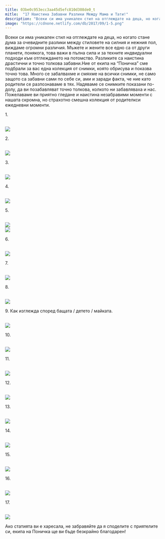 ```yaml
---
title: 03be0c953ecc3aa45d5efc810d308de0_t
mitle:  "17 Наистина Забавни Разлики Между Мама и Тати!"
description: "Всеки си има уникален стил на отглеждате на деца, но когато стане дума за очевидните разлики между стиловете на силния и нежния пол, виждаме огромни различия. Мъжет�"
image: "https://cdnone.netlify.com/db/2017/09/1-5.png"
---
```


 <p>Всеки си има уникален стил на отглеждате на деца, но когато стане дума за очевидните разлики между стиловете на силния и нежния пол, виждаме огромни различия. Мъжете и жените все едно са от други планети, понякога, това важи в пълна сила и за техните индвидуални подходи към отглеждането на потомство. Разликите са наистина драстични и точно толкова забавни.Ние от екипа на “Поничка” сме подбрали за вас една колекция от снимки, която обрисува и показва точно това. Много се забалвахме и смяхме на всички снимки, не само защото са забавни сами по себе си, ами и заради факта, че ние като родители се разпознаваме в тях. Надяваме се снимките показани по-долу, да ви позабавляват точно толкова, колкото ни забавляваха и нас. Пожелаваме ви приятно гледане и наистина незабравими моменти с нашата скромна, но страхотно смешна колекция от родителкси ежедневни моменти.</p>      <p>1.</p> <p> <br/><img src="https://cdnone.netlify.com/db/2017/09/1-5.png"/></p> <p>2.</p>      <p> <br/><img src="https://cdnone.netlify.com/db/2017/09/2-5.png"/></p> <p>3.</p> <p> <br/><img src="https://cdnone.netlify.com/db/2017/09/3-6.png"/></p> <p>4.</p>      <p> <br/><img src="https://cdnone.netlify.com/db/2017/09/4-5.png"/></p> <p>5.</p> <p> <br/><img src="https://cdnone.netlify.com/db/2017/09/5-5.png"/> <br/><img src="https://cdnone.netlify.com/db/2017/09/6-6.png"/></p> <p>6.</p> <p> <br/><img src="https://cdnone.netlify.com/db/2017/09/7-5.png"/></p> <p>7.</p>      <p> <br/><img src="https://cdnone.netlify.com/db/2017/09/8-6.png"/></p> <p>8.</p> <p> <br/><img src="https://cdnone.netlify.com/db/2017/09/9-5.png"/></p> <p>9. Как изглежда според бащата / детето / майката.</p>      <p> <br/><img src="https://cdnone.netlify.com/db/2017/09/10-4.png"/></p> <p>10.</p> <p> <br/><img src="https://cdnone.netlify.com/db/2017/09/11-6.png"/></p> <p>11.</p> <p> <br/><img src="https://cdnone.netlify.com/db/2017/09/12-6.png"/></p> <p>12.</p> <p> <br/><img src="https://cdnone.netlify.com/db/2017/09/13-5.png"/></p> <p>13.</p> <p> <br/><img src="https://cdnone.netlify.com/db/2017/09/14-4.png"/></p> <p>14.</p> <p> <br/><img src="https://cdnone.netlify.com/db/2017/09/15-5.png"/></p> <p>15.</p> <p> <br/><img src="https://cdnone.netlify.com/db/2017/09/16-5.png"/></p> <p>16.</p> <p> <br/><img src="https://cdnone.netlify.com/db/2017/09/17-4.png"/></p> <p>17.</p> <p> <br/><img src="https://cdnone.netlify.com/db/2017/09/18-4.png"/></p> <p>Ако статията ви е харесала, не забравяйте да я споделите с приятелите си, екипа на Поничка ще ви бъде безкрайно благодарен!</p>       